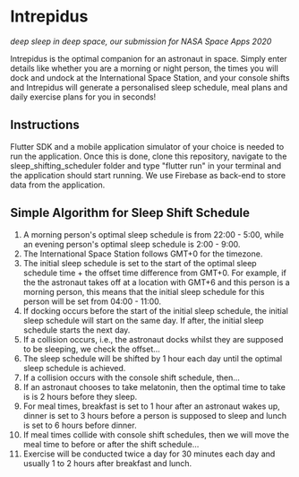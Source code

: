 # Intrepidus
*deep sleep in deep space, our submission for NASA Space Apps 2020*

Intrepidus is the optimal companion for an astronaut in space. Simply enter details like whether you are a morning or night person, the times you will dock and undock at the International Space Station, and your console shifts and Intrepidus will generate a personalised sleep schedule, meal plans and daily exercise plans for you in seconds!

## Instructions
Flutter SDK and a mobile application simulator of your choice is needed to run the application. Once this is done, clone this repository, navigate to the sleep_shifting_scheduler folder and type "flutter run" in your terminal and the application should start running. We use Firebase as back-end to store data from the application.

## Simple Algorithm for Sleep Shift Schedule
1. A morning person's optimal sleep schedule is from 22:00 - 5:00, while an evening person's optimal sleep schedule is 2:00 - 9:00.
2. The International Space Station follows GMT+0 for the timezone.
3. The initial sleep schedule is set to the start of the optimal sleep schedule time + the offset time difference from GMT+0. For example, if the the astronaut takes off at a location with GMT+6 and this person is a morning person, this means that the initial sleep schedule for this person will be set from 04:00 - 11:00.
4. If docking occurs before the start of the initial sleep schedule, the initial sleep schedule will start on the same day. If after, the initial sleep schedule starts the next day.
5. If a collision occurs, i.e., the astronaut docks whilst they are supposed to be sleeping, we check the offset...
6. The sleep schedule will be shifted by 1 hour each day until the optimal sleep schedule is achieved.
7. If a collision occurs with the console shift schedule, then...
8. If an astronaut chooses to take melatonin, then the optimal time to take is is 2 hours before they sleep.
9. For meal times, breakfast is set to 1 hour after an astronaut wakes up, dinner is set to 3 hours before a person is supposed to sleep and lunch is set to 6 hours before dinner.
10. If meal times collide with console shift schedules, then we will move the meal time to before or after the shift schedule...
11. Exercise will be conducted twice a day for 30 minutes each day and usually 1 to 2 hours after breakfast and lunch.
